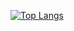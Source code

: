 [![Top Langs](https://github-readme-stats.vercel.app/api/top-langs/?username=authand&theme=merko)](https://github.com/anuraghazra/github-readme-stats)
